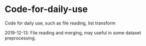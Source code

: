 # Code-for-daily-use
Code for daily use, such as file reading, list transform

2019-12-13: File reading and merging, may useful in some dataset preprocessing.